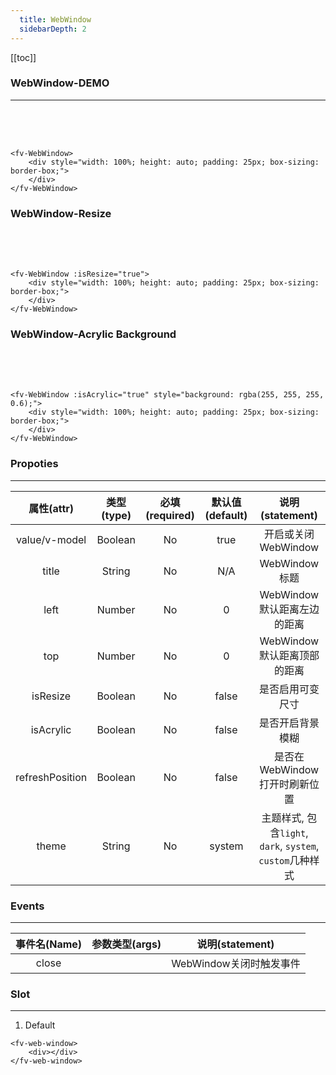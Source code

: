 ```yaml
---
  title: WebWindow
  sidebarDepth: 2
---
```

  
[[toc]]

### WebWindow-DEMO
---

<script>
export default {
    data () {
        return {
            theme: false,
            show: true,
            showResize: false,
            showAcrylic: false
        }
    }
}
</script>

<ClientOnly>
<fv-toggle-switch v-model="show" on="Show" off="Hide"></fv-toggle-switch>
<fv-WebWindow v-model="show">
<div style="width: 100%; height: auto; padding: 25px; box-sizing: border-box;">
</div>
</fv-WebWindow>

```vue
<fv-WebWindow>
    <div style="width: 100%; height: auto; padding: 25px; box-sizing: border-box;">
    </div>
</fv-WebWindow>
```

### WebWindow-Resize

<fv-toggle-switch v-model="showResize" on="Show" off="Hide"></fv-toggle-switch>
<fv-WebWindow v-model="showResize" :isResize="true">
<div style="width: 100%; height: auto; padding: 25px; box-sizing: border-box;">
</div>
</fv-WebWindow>

```vue
<fv-WebWindow :isResize="true">
    <div style="width: 100%; height: auto; padding: 25px; box-sizing: border-box;">
    </div>
</fv-WebWindow>
```

### WebWindow-Acrylic Background

<fv-toggle-switch v-model="showAcrylic" on="Show" off="Hide"></fv-toggle-switch>
<fv-WebWindow v-model="showAcrylic" :isAcrylic="true" style="background: rgba(255, 255, 255, 0.6);">
<div style="width: 100%; height: auto; padding: 25px; box-sizing: border-box;">
</div>
</fv-WebWindow>

```vue
<fv-WebWindow :isAcrylic="true" style="background: rgba(255, 255, 255, 0.6);">
    <div style="width: 100%; height: auto; padding: 25px; box-sizing: border-box;">
    </div>
</fv-WebWindow>
```
</ClientOnly>



### Propoties
---
|   属性(attr)    | 类型(type) | 必填(required) | 默认值(default) |                      说明(statement)                      |
|:---------------:|:----------:|:--------------:|:---------------:|:---------------------------------------------------------:|
|  value/v-model  |  Boolean   |       No       |      true       |                    开启或关闭WebWindow                    |
|      title      |   String   |       No       |       N/A       |                       WebWindow标题                       |
|      left       |   Number   |       No       |        0        |                WebWindow默认距离左边的距离                |
|       top       |   Number   |       No       |        0        |                WebWindow默认距离顶部的距离                |
|    isResize     |  Boolean   |       No       |      false      |                     是否启用可变尺寸                      |
|    isAcrylic    |  Boolean   |       No       |      false      |                     是否开启背景模糊                      |
| refreshPosition |  Boolean   |       No       |      false      |               是否在WebWindow打开时刷新位置               |
|      theme      |   String   |       No       |     system      | 主题样式, 包含`light`, `dark`, `system`, `custom`几种样式 |

### Events
---
| 事件名(Name) | 参数类型(args) |     说明(statement)     |
|:------------:|:--------------:|:-----------------------:|
|    close     |                | WebWindow关闭时触发事件 |

### Slot
---

1. Default

```vue
<fv-web-window>
    <div></div>
</fv-web-window>
```
  
